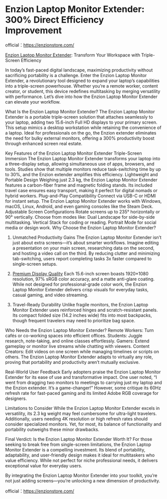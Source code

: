 # Enzion Laptop Monitor Extender: 300% Direct Efficiency Improvement

official：https://enzionstore.com/

[Enzion Laptop Monitor Extender](https://enzionstore.com/
): Transform Your Workspace with Triple-Screen Efficiency

In today’s fast-paced digital landscape, maximizing productivity without sacrificing portability is a challenge. Enter the Enzion Laptop Monitor Extender, a revolutionary tool designed to expand your laptop’s capabilities into a triple-screen powerhouse. Whether you’re a remote worker, content creator, or student, this device redefines multitasking by merging versatility with performance. Let’s dive into how the Enzion Laptop Monitor Extender can elevate your workflow.

What Is the Enzion Laptop Monitor Extender?
The Enzion Laptop Monitor Extender is a portable triple-screen solution that attaches seamlessly to your laptop, adding two 15.6-inch Full HD displays to your primary screen. This setup mimics a desktop workstation while retaining the convenience of a laptop. Ideal for professionals on the go, the Enzion extender eliminates the need for bulky external monitors, offering a 300% productivity boost through enhanced screen real estate.

Key Features of the Enzion Laptop Monitor Extender
Triple-Screen Immersion
The Enzion Laptop Monitor Extender transforms your laptop into a three-display setup, allowing simultaneous use of apps, browsers, and tools. Studies show that multiple monitors reduce task-switching time by up to 30%, and the Enzion extender amplifies this efficiency.
Lightweight and Portable Design
Weighing just 2.3 kg, the Enzion Laptop Monitor Extender features a carbon-fiber frame and magnetic folding stands. Its included travel case ensures easy transport, making it perfect for digital nomads or hybrid workers.
Plug-and-Play Compatibility
Connect via USB-C or HDMI for instant setup. The Enzion Laptop Monitor Extender works with Windows, macOS, Linux, Android, and even gaming consoles like the Steam Deck.
Adjustable Screen Configurations
Rotate screens up to 235° horizontally or 90° vertically. Choose from modes like:
Dual Landscape for side-by-side multitasking.
Vertical Stack for coding or reading.
Portrait Mode for social media or design work.
Why Choose the Enzion Laptop Monitor Extender?
1. Unmatched Productivity Gains
The Enzion Laptop Monitor Extender isn’t just about extra screens—it’s about smarter workflows. Imagine editing a presentation on your main screen, researching data on the second, and hosting a video call on the third. By reducing clutter and minimizing tab-switching, users report completing tasks 3x faster compared to single-screen setups.

2. [Premium Display Quality](https://enzionstore.com/
)
Each 15.6-inch screen boasts 1920×1080 resolution, 97% sRGB color accuracy, and a matte anti-glare coating. While not designed for professional-grade color work, the Enzion Laptop Monitor Extender delivers crisp visuals for everyday tasks, casual gaming, and video streaming.

3. Travel-Ready Durability
Unlike fragile monitors, the Enzion Laptop Monitor Extender uses reinforced hinges and scratch-resistant panels. Its compact folded size (14.2 inches wide) fits into most backpacks, though frequent travelers may need to prioritize bag space.

Who Needs the Enzion Laptop Monitor Extender?
Remote Workers: Turn cafés or co-working spaces into efficient offices.
Students: Juggle research, note-taking, and online classes effortlessly.
Gamers: Extend gameplay or monitor live streams while chatting with viewers.
Content Creators: Edit videos on one screen while managing timelines or scripts on others.
The Enzion Laptop Monitor Extender adapts to virtually any role, proving that portability and productivity aren’t mutually exclusive.

Real-World User Feedback
Early adopters praise the Enzion Laptop Monitor Extender for its ease of use and transformative impact. One user noted, “I went from dragging two monitors to meetings to carrying just my laptop and the Enzion extender. It’s a game-changer!” However, some critique its 60Hz refresh rate for fast-paced gaming and its limited Adobe RGB coverage for designers.

Limitations to Consider
While the Enzion Laptop Monitor Extender excels in versatility, its 2.3 kg weight may feel cumbersome for ultra-light travelers. Additionally, users needing 4K resolution or high refresh rates should consider specialized monitors. Yet, for most, its balance of functionality and portability outweighs these minor drawbacks.

Final Verdict: Is the Enzion Laptop Monitor Extender Worth It?
For those seeking to break free from single-screen limitations, the Enzion Laptop Monitor Extender is a compelling investment. Its blend of portability, adaptability, and user-friendly design makes it ideal for multitaskers who value efficiency. While not perfect for niche professional needs, it delivers exceptional value for everyday users.

By integrating the Enzion Laptop Monitor Extender into your toolkit, you’re not just adding screens—you’re unlocking a new dimension of productivity.

official：https://enzionstore.com/
